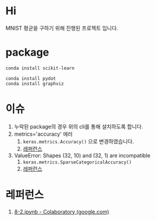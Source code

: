 # Hi

MNIST 평균을 구하기 위해 진행된 프로젝트 입니다.

# package

```shell
conda install scikit-learn

conda install pydot
conda install graphviz
```

# 이슈

1. 누락된 package의 경우 위의 cli를 통해 설치하도록 합니다.
1. metrics='accuracy' 에러
   1. `keras.metrics.Accuracy()` 으로 변경하였습니다.
   1. [레퍼런스](https://github.com/tensorflow/tensorflow/issues/34088)
1. ValueError: Shapes (32, 10) and (32, 1) are incompatible
   1. `keras.metrics.SparseCategoricalAccuracy()`
   1. [레퍼런스](https://somjang.tistory.com/entry/TF20-MNIST-ValueError-Shapes-32-10-and-32-1-are-incompatible-%ED%95%B4%EA%B2%B0-%EB%B0%A9%EB%B2%95)

# 레퍼런스

1. [8-2.ipynb - Colaboratory (google.com)](https://colab.research.google.com/github/rickiepark/hg-mldl/blob/master/8-2.ipynb#scrollTo=VsZV03UD5Qb5)
